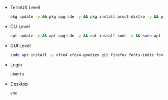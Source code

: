 + TermUX Level
  ```bash
  pkg update -y && pkg upgrade -y && pkg install proot-distro -y && proot-distro install ubuntu && proot-distro login ubuntu
  ```
+ CLI Level
  ```bash
  apt update -y && apt upgrade -y && apt install sudo -y && sudo apt update -y && sudo apt upgrade -y && sudo apt install dialog && adduser java && echo "java ALL=(ALL:ALL) ALL" >> /etc/sudoers && echo "proot-distro login --user java ubuntu" >> $PREFIX/bin/ubuntu && chmod +x $PREFIX/bin/ubuntu && login java
  ```
+ GUI Level
  ```bash
  sudo apt install -y xfce4 xfce4-goodies git firefox fonts-indic fonts-emojione openjdk-8-jdk && PWDx=$PWD && cd $HOME && rm -rf VNC && git clone https://github.com/ShivaShirsath/VNC.git && cd VNC && bash install && cd $PWDx
  ```
+ Login 
  ```bash
  ubuntu
  ```
+ Desktop
  ```bash
  vnc
  ```
